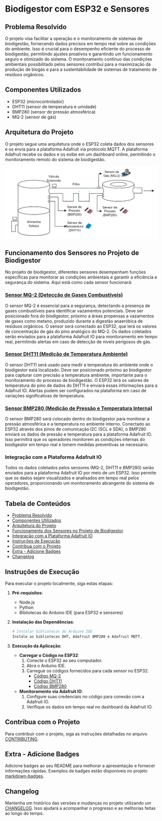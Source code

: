 # Biodigestor com ESP32 e Sensores

## Problema Resolvido

O projeto visa facilitar a operação e o monitoramento de sistemas de biodigestão, fornecendo dados precisos em tempo real sobre as condições do ambiente. Isso é crucial para o desempenho eficiente do processo de biodigestão, permitindo ajustes proativos e garantindo um funcionamento seguro e otimizado do sistema. O monitoramento contínuo das condições ambientais possibilitado pelos sensores contribui para a maximização da produção de biogás e para a sustentabilidade de sistemas de tratamento de resíduos orgânicos.

## Componentes Utilizados

- ESP32 (microcontrolador)
- DHT11 (sensor de temperatura e umidade)
- BMP280 (sensor de pressão atmosférica)
- MQ-2 (sensor de gás)

## Arquitetura do Projeto

O projeto segue uma arquitetura onde o ESP32 coleta dados dos sensores e os envia para a plataforma Adafruit via protocolo MQTT. A plataforma Adafruit recebe os dados e os exibe em um dashboard online, permitindo o monitoramento remoto do sistema de biodigestão.

![Arquitetura do Projeto](./arch.jpg)

## Funcionamento dos Sensores no Projeto de Biodigestor

No projeto de biodigestor, diferentes sensores desempenham funções específicas para monitorar as condições ambientais e garantir a eficiência e segurança do sistema. Aqui está como cada sensor funcionará:

### [Sensor MQ-2 (Detecção de Gases Combustíveis)](https://github.com/JulioAmaral007/Biodigestor/blob/main/C%C3%B3digos/codigo_mq2.txt)

O sensor MQ-2 é essencial para a segurança, detectando a presença de gases combustíveis para identificar vazamentos potenciais. Deve ser posicionado fora do biodigestor, próximo a áreas propensas a vazamentos de gases como metano, produzido durante a digestão anaeróbica de resíduos orgânicos. O sensor será conectado ao ESP32, que lerá os valores de concentração de gás do pino analógico do MQ-2. Os dados coletados serão enviados para a plataforma Adafruit IO para monitoramento em tempo real, permitindo alertas em caso de detecção de níveis perigosos de gás.

### [Sensor DHT11 (Medição de Temperatura Ambiente)](https://github.com/JulioAmaral007/Biodigestor/blob/main/C%C3%B3digos/codigo_dht.txt)

O sensor DHT11 será usado para medir a temperatura do ambiente onde o biodigestor está localizado. Deve ser posicionado próximo ao biodigestor para capturar com precisão a temperatura ambiente, importante para o monitoramento do processo de biodigestão. O ESP32 lerá os valores de temperatura do pino de dados do DHT11 e enviará essas informações para a Adafruit IO. Alertas podem ser configurados na plataforma em caso de variações significativas de temperatura.

### [Sensor BMP280 (Medição de Pressão e Temperatura Interna)](https://github.com/JulioAmaral007/Biodigestor/blob/main/C%C3%B3digos/codigo_bmp.txt)

O sensor BMP280 será colocado dentro do biodigestor para monitorar a pressão atmosférica e a temperatura no ambiente interno. Conectado ao ESP32 através dos pinos de comunicação I2C (SCL e SDA), o BMP280 enviará os dados de pressão e temperatura para a plataforma Adafruit IO. Isso permitirá que os operadores monitorem as condições internas do biodigestor em tempo real e tomem medidas preventivas se necessário.

### Integração com a Plataforma Adafruit IO

Todos os dados coletados pelos sensores (MQ-2, DHT11 e BMP280) serão enviados para a plataforma Adafruit IO por meio de um ESP32. Isso permite que os dados sejam visualizados e analisados em tempo real pelos operadores, proporcionando um monitoramento abrangente do sistema de biodigestão.

## Tabela de Conteúdos

- [Problema Resolvido](#problema-resolvido)
- [Componentes Utilizados](#componentes-utilizados)
- [Arquitetura do Projeto](#arquitetura-do-projeto)
- [Funcionamento dos Sensores no Projeto de Biodigestor](#funcionamento-dos-sensores-no-projeto-de-biodigestor)
- [Integração com a Plataforma Adafruit IO](#integração-com-a-plataforma-adafruit-io)
- [Instruções de Execução](#instruções-de-execução)
- [Contribua com o Projeto](#contribua-com-o-projeto)
- [Extra - Adicione Badges](#extra---adicione-badges)
- [Changelog](#changelog)

## Instruções de Execução

Para executar o projeto localmente, siga estas etapas:

1. **Pré-requisitos**:
   - Node.js
   - Python
   - Bibliotecas do Arduino IDE (para ESP32 e sensores)

2. **Instalação das Dependências**:
   ```bash
   # Instalar bibliotecas do Arduino IDE
   Instale as bibliotecas DHT, Adafruit BMP280 e Adafruit MQTT.
   ```

3. **Execução da Aplicação**:
   - **Carregar o Código no ESP32**:
     1. Conecte o ESP32 ao seu computador.
     2. Abra o Arduino IDE.
     3. Carregue os códigos fornecidos para cada sensor no ESP32.
        - [Código MQ-2](https://github.com/JulioAmaral007/Biodigestor/blob/main/C%C3%B3digos/codigo_mq2.txt)
        - [Código DHT11](https://github.com/JulioAmaral007/Biodigestor/blob/main/C%C3%B3digos/codigo_dht.txt)
        - [Código BMP280](https://github.com/JulioAmaral007/Biodigestor/blob/main/C%C3%B3digos/codigo_bmp.txt)
   - **Monitoramento via Adafruit IO**:
     1. Configure suas credenciais no código para conexão com a Adafruit IO.
     2. Verifique os dados em tempo real no dashboard da Adafruit IO.

## Contribua com o Projeto

Para contribuir com o projeto, siga as instruções detalhadas no arquivo [CONTRIBUTING](./CONTRIBUTING.md).

## Extra - Adicione Badges

Adicione badges ao seu README para melhorar a apresentação e fornecer informações rápidas. Exemplos de badges estão disponíveis no projeto [markdown-badges](https://github.com/Ileriayo/markdown-badges).

## Changelog

Mantenha um histórico das versões e mudanças no projeto utilizando um [CHANGELOG](./CHANGELOG.md). Isso ajudará a acompanhar o progresso e as melhorias feitas ao longo do tempo.
